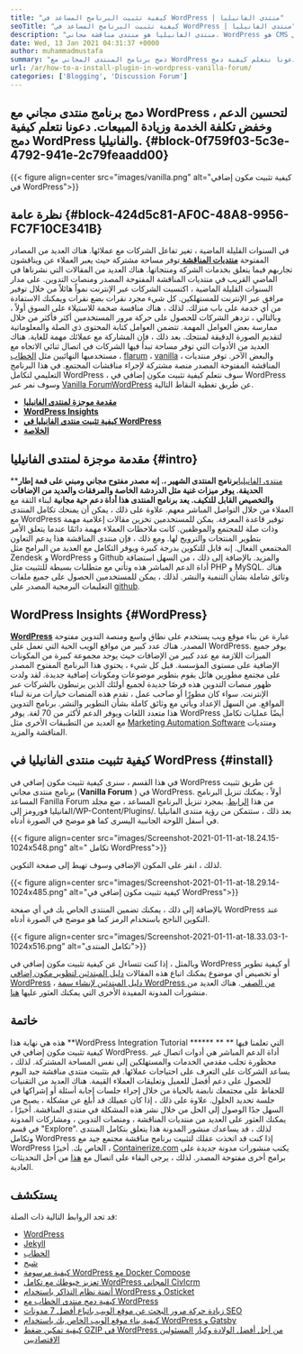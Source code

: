 ```yaml
---
title: "كيفية تثبيت البرنامج المساعد في WordPress | منتدى الفانيليا" 
seoTitle: "كيفية تثبيت البرنامج المساعد في WordPress | منتدى الفانيليا" 
description: "منتدى الفانيليا هو منتدى مناقشة مجاني. WordPress هو CMS الشهير على مستوى المؤسسة. دعنا نتعلم كيفية تثبيت منتدى الفانيليا في WordPress." 
date: Wed, 13 Jan 2021 04:31:37 +0000
author: muhammadmustafa
summary: "دمج برنامج المنتدى المجاني مع WordPress لتحسين الدعم ، وخفض تكلفة الخدمة وزيادة المبيعات. دعونا نتعلم كيفية دمج WordPress والفانيليا." 
url: /ar/how-to-a-install-plugin-in-wordpress-vanilla-forum/
categories: ['Blogging', 'Discussion Forum']
---
```


## دمج برنامج منتدى مجاني مع WordPress لتحسين الدعم ، وخفض تكلفة الخدمة وزيادة المبيعات. دعونا نتعلم كيفية دمج WordPress والفانيليا.   {#block-0f759f03-5c3e-4792-941e-2c79feaadd00}

{{< figure align=center src="images/vanilla.png" alt="كيفية تثبيت مكون إضافي في WordPress">}}


## نظرة عامة   {#block-424d5c81-AF0C-48A8-9956-FC7F10CE341B}
في السنوات القليلة الماضية ، تغير تفاعل الشركات مع عملائها. هناك العديد من المصادر المفتوحة [**منتديات المناقشة** ][1] توفر مساحة مشتركة حيث يعبر العملاء عن ويناقشون تجاربهم فيما يتعلق بخدمات الشركة ومنتجاتها. هناك العديد من المقالات التي نشرناها في الماضي القريب في منتديات المناقشة المفتوحة المصدر ومنصات التدوين. على مدار السنوات القليلة الماضية ، اكتسبت الشركات عبر الإنترنت نمواً هائلاً من خلال توفير مرافق عبر الإنترنت للمستهلكين. كل شيء مجرد نقرات بضع نقرات ويمكنك الاستفادة من أي خدمة على باب منزلك. لذلك ، هناك منافسة ضخمة للاستيلاء على السوق أولاً ، وبالتالي ، تزدهر الشركات للحصول على حركة مرور المستخدمين أكثر فأكثر من خلال ممارسة بعض العوامل المهمة.
تتضمن العوامل كتابة المحتوى ذي الصلة والمعلوماتية لتقديم الصورة الدقيقة لمنتجك. بعد ذلك ، فإن المشاركة مع عملائك مهمة للغاية. هناك العديد من الأدوات التي توفر مساحة تبدأ فيها الشركات في اتصال ثنائي الاتجاه مع مستخدميها النهائيين مثل [الخطاب][2] ، [flarum][3] ، [vanilla][4] ، والبعض الآخر. توفر منتديات المناقشة المفتوحة المصدر منصة مشتركة لإجراء مناقشات المجتمع. في هذا البرنامج التعليمي لتكامل WordPress ، سوف نتعلم كيفية تثبيت مكون إضافي في WordPress وسوف نمر عبر [Vanilla Forum][5][WordPress][6] عن طريق تغطية النقاط التالية.
  * **[مقدمة موجزة لمنتدى الفانيليا][7]**
  * **[WordPress Insights][8]**
  * **[كيفية تثبيت منتدى الفانيليا في WordPress][9]**
  * **[الخلاصة][10]**

## مقدمة موجزة لمنتدى الفانيليا   {#intro}
**[منتدى الفانيليا][5]**برنامج المنتدى الشهير ،. إنه مصدر مفتوح مجاني ومبني على قمة إطار الحديقة. يوفر ميزات غنية مثل الدردشة الخاصة والمرفقات والعديد من الإضافات والتخصيص القابل للتكيف. يعد برنامج المنتدى هذا أداة دعم حية مجانية**  لبناء الثقة مع العملاء من خلال التواصل المباشر معهم. علاوة على ذلك ، يمكن أن يمنحك تكامل المنتدى مع WordPress توفير قاعدة المعرفة. يمكن للمستخدمين تخزين مقالات إعلامية مهمة وذات صلة للمجتمع والموظفين.
كانت ملاحظات العملاء مهمة دائمًا عندما يتعلق الأمر بتطوير المنتجات والترويج لها. ومع ذلك ، فإن منتدى المناقشة هذا يدعم التعاون المجتمعي الفعال. إنه قابل للتكوين بدرجة كبيرة ويوفر التكامل مع العديد من البرامج مثل Zendesk و WordPress و Github والمزيد. بالإضافة إلى ذلك ، من السهل استضافة أداة الدعم المباشر هذه وتأتي مع متطلبات بسيطة للتثبيت مثل PHP و MySQL. هناك وثائق شاملة بشأن التنمية والنشر. لذلك ، يمكن للمستخدمين الحصول على جميع ملفات التعليمات البرمجية المصدر على [github][11].

## WordPress Insights   {#WordPress}
**[WordPress][6]** عبارة عن بناء موقع ويب يستخدم على نطاق واسع ومنصة التدوين مفتوحة المصدر. هناك عدد كبير من مواقع الويب الحية التي تعمل على WordPress. يوفر جميع الميزات اللازمة مع عدد كبير من الإضافات حيث يوجد مجموعة كبيرة من المكونات الإضافية على مستوى المؤسسة. قبل كل شيء ، يحتوي هذا البرنامج المفتوح المصدر على مجتمع مطورين هائل يقوم بتطوير موضوعات ومكونات إضافية جديدة. لقد ولدت ظهور منصات التدوين هذه فرصًا جديدة لجميع أولئك الذين يرتبطون بالشركات عبر الإنترنت. سواء كان مطورًا أو صاحب عمل ، تقدم هذه المنصات خيارات مرنة لبناء المواقع.
من السهل الإعداد ويأتي مع وثائق كاملة بشأن التطوير والنشر. برنامج التدوين هذا متعدد اللغات ويوفر الدعم لأكثر من 70 لغة. يوفر WordPress أيضًا عمليات تكامل مع العديد من التطبيقات الأخرى مثل [Marketing Automation Software][12] ومنتديات المناقشة والمزيد.

## كيفية تثبيت منتدى الفانيليا في WordPress   {#install}
في هذا القسم ، سنرى كيفية تثبيت مكون إضافي في WordPress عن طريق تثبيت برنامج منتدى مجاني (**Vanilla Forum** ) في WordPress.
أولاً ، يمكنك تنزيل البرنامج المساعد Fanilla Forum من هذا [الرابط][13].
بمجرد تنزيل البرنامج المساعد ، ضع مجلد الفانيليا فورومز إلى/WP-Content/Plugins/.
بعد ذلك ، ستتمكن من رؤية منتدى الفانيليا في أسفل اللوحة الجانبية اليسرى كما هو موضح في الصورة أدناه.

{{< figure align=center src="images/Screenshot-2021-01-11-at-18.24.15-1024x548.png" alt=" تكامل WordPress">}}

لذلك ، انقر على المكون الإضافي وسوف تهبط إلى صفحة التكوين.

{{< figure align=center src="images/Screenshot-2021-01-11-at-18.29.14-1024x485.png" alt="كيفية تثبيت مكون إضافي في WordPress">}}

بالإضافة إلى ذلك ، يمكنك تضمين المنتدى الخاص بك في أي صفحة WordPress عند التكوين الناجح باستخدام الرمز كما هو موضح في الصورة أدناه.

{{< figure align=center src="images/Screenshot-2021-01-11-at-18.33.03-1-1024x516.png" alt="تكامل المنتدى">}}

وبالمثل ، إذا كنت تتساءل عن كيفية تثبيت مكون إضافي في WordPress أو كيفية تطوير أو تخصيص أي موضوع يمكنك اتباع هذه المقالات [دليل المبتدئين لتطوير مكون إضافي WordPress][14] ، [دليل المبتدئين لإنشاء سمة WordPress من الصفر ][15]. هناك العديد من منشورات المدونة المفيدة الأخرى التي يمكنك العثور عليها [هنا][16].

## خاتمة
هذه هي نهاية هذا **WordPress Integration Tutorial  **التي تعلمنا فيها ** ** ****  كيفية تثبيت مكون إضافي في WordPress. أداة الدعم المباشر هي أدوات اتصال غير محظورة تجلب مقدمي الخدمات والمستهلكين إلى نفس المساحة المشتركة. لذلك ، يساعد الشركات على التعرف على احتياجات عملائها. قم بتثبيت منتدى مناقشة جيد اليوم للحصول على دعم أفضل للعميل وتعليقات العملاء القيمة. هناك العديد من التقنيات للحفاظ على مجتمعك نابضة بالحياة من خلال إجراء جلسات إجابة أسئلة أو إشراكها في جلسة تحديد الحلول. علاوة على ذلك ، إذا كان عميلك قد أبلغ عن مشكلة ، يصبح من السهل جدًا الوصول إلى الحل من خلال نشر هذه المشكلة في منتدى المناقشة. أخيرًا ، يمكنك العثور على العديد من منتديات المناقشة ، ومنصات التدوين ، ومشاركات المدونة في قسم "Explore".
لذلك ، قد يساعدك منشور المدونة هذا يتعلق بتكامل المنتدى وتكامل WordPress إذا كنت قد اتخذت عقلك لتثبيت برنامج مناقشة مجتمع جيد مع WordPress الخاص بك. أخيرًا ، [Containerize.com][17] يكتب منشورات مدونة جديدة على برامج أخرى مفتوحة المصدر. لذلك ، يرجى البقاء على اتصال مع [هذا][16] من أجل التحديثات العادية.

## يستكشف
قد تجد الروابط التالية ذات الصلة:
  * [WordPress][18]
  * [Jekyll][19]
  * [الخطاب][2]
  * [شبح][20]
  * [كيفية مرسومة WordPress مع Docker Compose][21]
  * [تعزيز خيوطك مع تكامل WordPress المجاني CivIcrm][22]
  * [أتمتة نظام التذاكر باستخدام WordPress و Osticket][23]
  * [كيفية دمج منتدى الخطاب مع WordPress][24]
  * [زيادة حركة مرور البحث عن موقع الويب باتباع أفضل 7 مدونات SEO][25]
  * [كيفية بناء موقع الويب الخاص بك باستخدام WordPress و Gatsby][26]
  * [كيفية تمكين ضغط GZIP في WordPress من أجل أفضل الولادة وكبار المسئولين الاقتصاديين][27]

  
[1]: https://products.containerize.com/discussion-forum
[2]: https://products.containerize.com/discussion-forum/discourse/
[3]: https://products.containerize.com/discussion-forum/flarum/
[4]: https://products.containerize.com/discussion-forum/vanilla/
[5]: https://products.containerize.com/discussion-forum/vanilla
[6]: https://products.containerize.com/blogging/wordpress
[7]: #intro
[8]: #wordpress
[9]: #install
[10]: #Conclusion
[11]: https://github.com/vanilla/vanilla
[12]: https://products.containerize.com/marketing-automation
[13]: https://wordpress.org/plugins/vanilla-forums/
[14]: https://blog.containerize.com/2020/11/13/a-beginners-guide-to-develop-a-wordpress-plugin/
[15]: https://blog.containerize.com/blogging/a-beginners-guide-to-create-wordpress-theme-from-scratch/
[16]: https://blog.containerize.com/
[17]: https://www.containerize.com/
[18]: https://products.containerize.com/blogging/wordpress/
[19]: https://products.containerize.com/blogging/jekyll/
[20]: https://products.containerize.com/blogging/ghost/
[21]: https://blog.containerize.com/blogging/how-to-dockerize-wordpress-docker-wordpress/
[22]: https://blog.containerize.com/blogging/civicrm-wordpress-integration-wordpress-tutorial/
[23]: https://blog.containerize.com/blogging/automate-ticketing-system-using-wordpress-and-osticket/
[24]: https://blog.containerize.com/blogging/how-to-integrate-discourse-forum-with-wordpress/
[25]: https://blog.containerize.com/blogging/increase-website-search-traffic-by-following-top-7-seo-blogs/
[26]: https://blog.containerize.com/blogging/how-does-gatsby-integrate-with-wordpress-gatsby-wordpress/
[27]: https://blog.containerize.com/2020/12/12/how-to-enable-gzip-compression-in-wordpress-for-better-speed/
